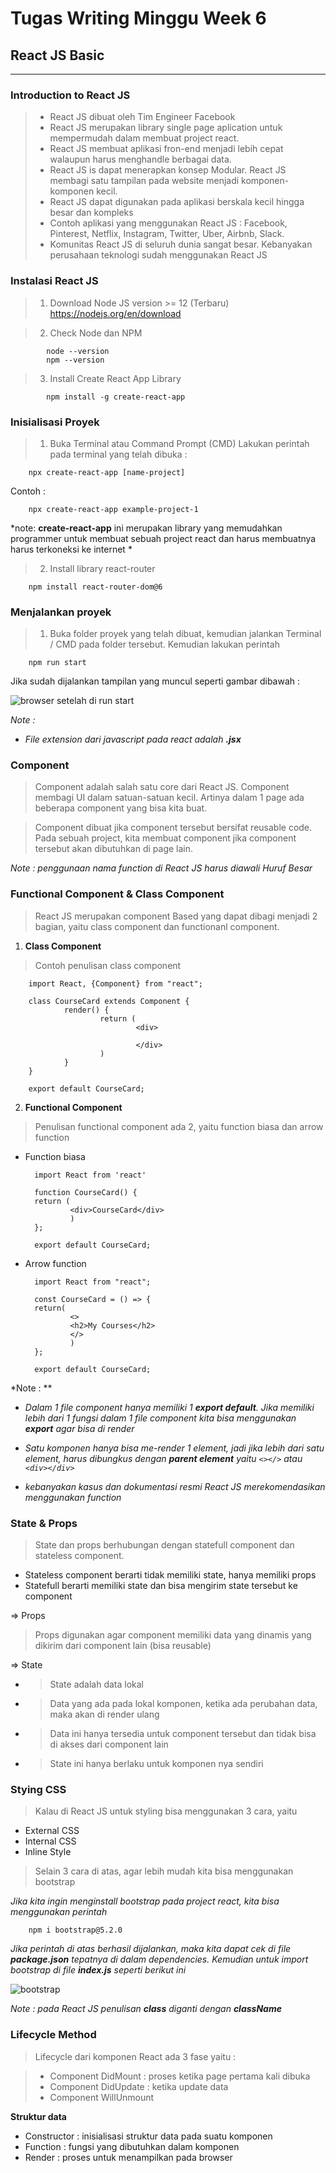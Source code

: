 # Tugas Writing Minggu Week 6

## **React JS Basic**
-------------------
### **Introduction to React JS**

> - React JS dibuat oleh Tim Engineer Facebook
> - React JS merupakan library single page aplication untuk mempermudah dalam membuat project react.
> - React JS membuat aplikasi fron-end menjadi lebih cepat walaupun harus menghandle berbagai data.
> - React JS is dapat menerapkan konsep Modular. React JS membagi satu tampilan pada website menjadi komponen-komponen kecil.
> - React JS dapat digunakan pada aplikasi berskala kecil hingga besar dan kompleks
> - Contoh aplikasi yang menggunakan React JS : Facebook, Pinterest, Netflix, Instagram, Twitter,  Uber, Airbnb, Slack.
> - Komunitas React JS di seluruh dunia sangat besar. Kebanyakan perusahaan teknologi sudah menggunakan React JS

### **Instalasi React JS**
> 1. Download Node JS version >= 12 (Terbaru)
    https://nodejs.org/en/download

> 2. Check Node dan NPM
        
            node --version
            npm --version

> 3. Install Create React App Library

            npm install -g create-react-app
 
 ### **Inisialisasi Proyek**

> 1. Buka Terminal atau Command Prompt (CMD) Lakukan perintah pada terminal yang telah dibuka :

        npx create-react-app [name-project]

Contoh :

        npx create-react-app example-project-1

*note: **create-react-app** ini merupakan library yang memudahkan programmer untuk membuat sebuah project react dan harus membuatnya harus terkoneksi ke internet *

>2. Install library react-router

        npm install react-router-dom@6

### **Menjalankan proyek**

>1. Buka folder proyek yang telah dibuat, kemudian jalankan Terminal / CMD pada folder tersebut. Kemudian lakukan perintah

        npm run start

Jika sudah dijalankan tampilan yang muncul seperti gambar dibawah :

![browser setelah di run start](./assets/react.PNG)


*Note :*
- *File extension dari javascript pada react adalah **.jsx***


### **Component**
> Component adalah salah satu core dari React JS. Component membagi UI dalam satuan-satuan kecil. Artinya dalam 1 page ada beberapa component yang bisa kita buat.

> Component dibuat jika component tersebut bersifat reusable code.
Pada sebuah project, kita membuat component jika component tersebut akan dibutuhkan di page lain.

*Note : penggunaan nama function di React JS harus diawali Huruf Besar*

### **Functional Component & Class Component**
>React JS merupakan component Based yang dapat dibagi menjadi 2 bagian, yaitu class component dan functionanl component.


1. **Class Component**
> Contoh penulisan class component

        import React, {Component} from "react";

        class CourseCard extends Component {
                render() {
                        return (
                                <div>

                                </div>
                        )
                }
        }

        export default CourseCard;

2. **Functional Component**
> Penulisan functional component ada 2, yaitu function biasa dan arrow function

- Function biasa
        
        import React from 'react'

        function CourseCard() {
        return (
                <div>CourseCard</div>
                )
        };

        export default CourseCard;

- Arrow function

        import React from "react";

        const CourseCard = () => {
        return(
                <>
                <h2>My Courses</h2>
                </>
                )
        };

        export default CourseCard;

*Note : **
- *Dalam 1 file component hanya memiliki 1 **export default**. Jika memiliki lebih dari 1 fungsi dalam 1 file component kita bisa menggunakan **export** agar bisa di render*
- *Satu komponen hanya bisa me-render 1 element, jadi jika lebih dari satu element, harus dibungkus dengan **parent element** yaitu `<></>` atau `<div></div>`*

- *kebanyakan kasus dan dokumentasi resmi React JS merekomendasikan menggunakan function*

### **State & Props**
> State dan props berhubungan dengan statefull component dan stateless component.

- Stateless component berarti tidak memiliki state, hanya memiliki props
- Statefull berarti memiliki state dan bisa mengirim state tersebut ke component

=> Props
> Props digunakan agar component memiliki data yang dinamis yang dikirim dari component lain (bisa reusable)

=> State
- > State adalah data lokal
- > Data yang ada pada lokal komponen, ketika ada perubahan data, maka akan di render ulang
- > Data ini hanya tersedia untuk component tersebut dan tidak bisa di akses dari component lain 
- >State ini hanya berlaku untuk komponen nya sendiri

### **Stying CSS**

> Kalau di React JS untuk styling bisa menggunakan 3 cara, yaitu
- External CSS
- Internal CSS
- Inline Style

> Selain 3 cara di atas, agar lebih mudah kita bisa menggunakan bootstrap

*Jika kita ingin menginstall bootstrap pada project react, kita bisa menggunakan perintah*

        npm i bootstrap@5.2.0

*Jika perintah di atas berhasil dijalankan, maka kita dapat cek di file **package.json** tepatnya di dalam dependencies. Kemudian untuk import bootstrap di file **index.js** seperti berikut ini*

![bootstrap](./assets/import%20bootstrap.PNG)

*Note : pada React JS penulisan **class** diganti dengan **className***


### **Lifecycle Method**
> Lifecycle dari komponen React ada 3 fase yaitu :

> - Component DidMount : proses ketika page pertama kali dibuka
> - Component DidUpdate : ketika update data
> - Component WillUnmount 

**Struktur data**
- Constructor : inisialisasi struktur data pada suatu komponen
- Function : fungsi yang dibutuhkan dalam komponen
- Render : proses untuk menampilkan pada browser

